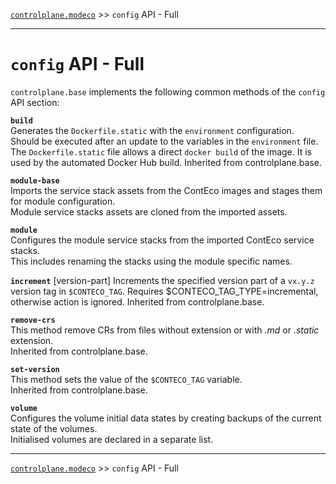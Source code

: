 [`controlplane.modeco`](../README.md) >> `config` API - Full

-----

# `config` API - Full

`controlplane.base` implements the following common methods of the `config` API section:

__`build`__  
Generates the `Dockerfile.static` with the `environment` configuration.  
Should be executed after an update to the variables in the `environment` file.  
The `Dockerfile.static` file allows a direct `docker build` of the image. It is used by the automated Docker Hub build.
Inherited from controlplane.base.

__`module-base`__  
Imports the service stack assets from the ContEco images and stages them for module configuration.  
Module service stacks assets are cloned from the imported assets.

__`module`__  
Configures the module service stacks from the imported ContEco service stacks.  
This includes renaming the stacks using the module specific names.

__`increment`__  [version-part]
Increments the specified version part of a `vx.y.z` version tag in `$CONTECO_TAG`.
Requires $CONTECO_TAG_TYPE=incremental, otherwise action is ignored.
Inherited from controlplane.base.

__`remove-crs`__  
This method remove CRs from files without extension or with _.md_ or _.static_ extension.  
Inherited from controlplane.base.

__`set-version`__  
This method sets the value of the `$CONTECO_TAG` variable.  
Inherited from controlplane.base.

__`volume`__  
Configures the volume initial data states by creating backups of the current state of the volumes.  
Initialised volumes are declared in a separate list.

-----
[`controlplane.modeco`](../README.md) >> `config` API - Full
